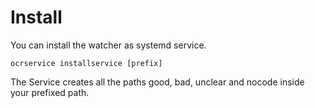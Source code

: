 # Install

You can install the watcher as systemd service.


    ocrservice installservice [prefix]

The Service creates all the paths good, bad, unclear and nocode inside your
prefixed path.
